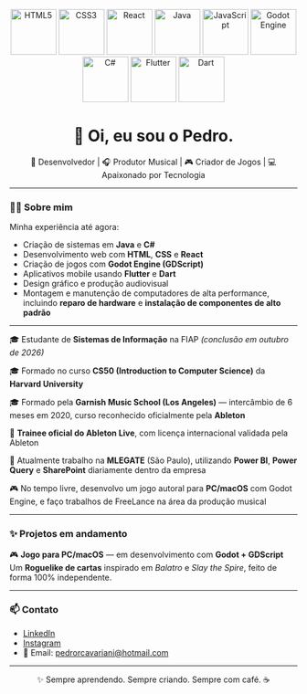 <p align="center">
  <img src="https://cdn.jsdelivr.net/gh/devicons/devicon/icons/html5/html5-original.svg" width=80" title="HTML5"/>
  <img src="https://cdn.jsdelivr.net/gh/devicons/devicon/icons/css3/css3-original.svg" width="80" title="CSS3"/>
  <img src="https://cdn.jsdelivr.net/gh/devicons/devicon/icons/react/react-original.svg" width="80" title="React"/>
  <img src="https://cdn.jsdelivr.net/gh/devicons/devicon/icons/java/java-original.svg" width="80" title="Java"/>
  <img src="https://cdn.jsdelivr.net/gh/devicons/devicon/icons/javascript/javascript-original.svg" width="80" title="JavaScript"/>
  <img src="https://cdn.jsdelivr.net/gh/devicons/devicon/icons/godot/godot-original.svg" width="80" title="Godot Engine"/>
  <img src="https://cdn.jsdelivr.net/gh/devicons/devicon/icons/csharp/csharp-original.svg" width="80" title="C#"/>
  <img src="https://cdn.jsdelivr.net/gh/devicons/devicon/icons/flutter/flutter-original.svg" width="80" title="Flutter"/>
  <img src="https://cdn.jsdelivr.net/gh/devicons/devicon/icons/dart/dart-original.svg" width="80" title="Dart"/>
</p>

<h1 align="center">👋 Oi, eu sou o Pedro.</h1>

<p align="center">
🤖 Desenvolvedor | 🎧 Produtor Musical | 🎮 Criador de Jogos | 💻 Apaixonado por Tecnologia  
</p>

---

### 👨‍💻 Sobre mim

Minha experiência até agora:

- Criação de sistemas em **Java** e **C#**  
- Desenvolvimento web com **HTML**, **CSS** e **React**  
- Criação de jogos com **Godot Engine (GDScript)**  
- Aplicativos mobile usando **Flutter** e **Dart**  
- Design gráfico e produção audiovisual  
- Montagem e manutenção de computadores de alta performance, incluindo **reparo de hardware** e **instalação de componentes de alto padrão**  

---

🎓 Estudante de **Sistemas de Informação** na FIAP *(conclusão em outubro de 2026)*  

🎓 Formado no curso **CS50 (Introduction to Computer Science)** da **Harvard University**  

🎓 Formado pela **Garnish Music School (Los Angeles)** — intercâmbio de 6 meses em 2020, curso reconhecido oficialmente pela **Ableton**  

🧠 **Trainee oficial do Ableton Live**, com licença internacional validada pela Ableton  

🏢 Atualmente trabalho na **MLEGATE** (São Paulo), utilizando **Power BI**, **Power Query** e **SharePoint** diariamente dentro da empresa  

🎮 No tempo livre, desenvolvo um jogo autoral para **PC/macOS** com Godot Engine, e faço trabalhos de FreeLance na área da produção musical

---

### ✨ Projetos em andamento

🎮 **Jogo para PC/macOS** — em desenvolvimento com **Godot + GDScript**  
Um **Roguelike de cartas** inspirado em *Balatro* e *Slay the Spire*, feito de forma 100% independente.

---

### 📫 Contato

- [LinkedIn](https://br.linkedin.com/in/pedro-cavariani-4a752a270?original_referer=https%3A%2F%2Fwww.google.com%2F)
- [Instagram](https://www.instagram.com/nunkdorme/)  
- 📧 Email: pedrorcavariani@hotmail.com

---

<p align="center">✨ Sempre aprendendo. Sempre criando. Sempre com café. ☕</p>
